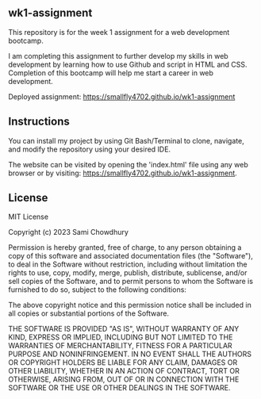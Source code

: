 ## wk1-assignment
This repository is for the week 1 assignment for a web development bootcamp.

I am completing this assignment to further develop my skills in web development by learning how to use Github and script in HTML and CSS. Completion of this bootcamp will help me start a career in web development.

Deployed assignment: https://smallfly4702.github.io/wk1-assignment

## Instructions

You can install my project by using Git Bash/Terminal to clone, navigate, and modify the repository using your desired IDE.

The website can be visited by opening the 'index.html' file using any web browser or by visiting: https://smallfly4702.github.io/wk1-assignment.

## License

MIT License

Copyright (c) 2023 Sami Chowdhury

Permission is hereby granted, free of charge, to any person obtaining a copy
of this software and associated documentation files (the "Software"), to deal
in the Software without restriction, including without limitation the rights
to use, copy, modify, merge, publish, distribute, sublicense, and/or sell
copies of the Software, and to permit persons to whom the Software is
furnished to do so, subject to the following conditions:

The above copyright notice and this permission notice shall be included in all
copies or substantial portions of the Software.

THE SOFTWARE IS PROVIDED "AS IS", WITHOUT WARRANTY OF ANY KIND, EXPRESS OR
IMPLIED, INCLUDING BUT NOT LIMITED TO THE WARRANTIES OF MERCHANTABILITY,
FITNESS FOR A PARTICULAR PURPOSE AND NONINFRINGEMENT. IN NO EVENT SHALL THE
AUTHORS OR COPYRIGHT HOLDERS BE LIABLE FOR ANY CLAIM, DAMAGES OR OTHER
LIABILITY, WHETHER IN AN ACTION OF CONTRACT, TORT OR OTHERWISE, ARISING FROM,
OUT OF OR IN CONNECTION WITH THE SOFTWARE OR THE USE OR OTHER DEALINGS IN THE
SOFTWARE.